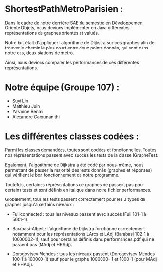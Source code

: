 # ShortestPathMetroParisien :

Dans le cadre de notre dernière SAE du semestre en Développement Orienté Objets, nous devions implémenter en Java différentes représentations de graphes orientés et valués. 

Notre but était d'appliquer l'algorithme de Dijkstra sur ces graphes afin de trouver le chemin le plus court entre deux points donnés, qui sont dans notre cas, deux stations de métro. 

Ainsi, nous devions comparer les performances de ces différentes représentations.

# Notre équipe (Groupe 107) :

- Suyi Lin
- Matthieu Juin
- Yasmine Benali
- Alexandre Carounanithi

# Les différentes classes codées :

Parmi les classes demandées, toutes sont codées et fonctionnelles. Toutes nos réprésentations passent avec succès les tests de la classe IGrapheTest.

Egalement, l'algorithme de Dijkstra a été codé par nous-même, nous permettant de passer la majorité des tests donnés (graphes et réponses) qui vérifient le bon fonctionnement de notre programme. 

Toutefois, certaines réprésentations de graphes ne passent pas pour certains tests et sont définis en italique dans notre fichier performances. 

Globalement, tous les tests passent correctement pour les 3 types de graphes jusqu'à certains niveaux : 

  - Full connected : tous les niveaux passent avec succès (Full 101-1 à 5001-1).
  
  - Barabasi-Albert : l'algorithme de Dijkstra fonctionne correctement notamment pour les réprésentations LArcs et LAdj (Barabasi 102-1 à 10000002-1), sauf pour certains définis dans performances.pdf qui ne passent pas (MAdj et HHAdj).
 
  - Dorogovtsev Mendes : tous les niveaux passent (Dorogovtsev Mendes 100-1 à 100000-1) sauf pour le graphe 1000000- 1 et 1000-1 (pour MAdj et HHAdj).




